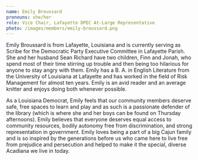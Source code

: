 ```yaml
---
name: Emily Broussard
pronouns: she/her
role: Vice Chair, Lafayette DPEC At-Large Representative
photo: /images/members/emily-broussard.png
---
```

Emily Broussard is from Lafayette, Louisiana and is currently serving
 as Scribe for the Democratic Party Executive Committee in Lafayette 
Parish.  She and her husband Sean Richard have two children, Finn and 
Jonah, who spend most of their time stirring up trouble and then being 
too hilarious for anyone to stay angry with them.  Emily has a B. A. in 
English Literature from the University of Louisiana at Lafayette and has
 worked in the field of Risk Management for almost ten years.  Emily is 
an avid reader and an average knitter and enjoys doing both whenever 
possible.

As a Louisiana Democrat, Emily feels that our community members 
deserve safe, free spaces to learn and play and as such is a passionate 
defender of the library (which is where she and her boys can be found on
 Thursday afternoons).  Emily believes that everyone deserves equal 
access to community resources, bodily autonomy free from discrimination,
 and strong representation in government.  Emily loves being a part of a
 big Cajun family and is so inspired by the generations before us who 
came here to live free from prejudice and persecution and helped to make
 it the special, diverse Acadiana we live in today.
